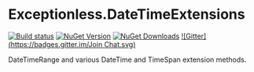 # Exceptionless.DateTimeExtensions
[![Build status](https://ci.appveyor.com/api/projects/status/myxde4l3qky5y22f?svg=true)](https://ci.appveyor.com/project/Exceptionless/exceptionless-datetimeextensions) [![NuGet Version](http://img.shields.io/nuget/v/Exceptionless.DateTimeExtensions.svg?style=flat)](https://www.nuget.org/packages/Exceptionless.DateTimeExtensions/) [![NuGet Downloads](http://img.shields.io/nuget/dt/Exceptionless.DateTimeExtensions.svg?style=flat)](https://www.nuget.org/packages/Exceptionless.DateTimeExtensions/) [![Gitter](https://badges.gitter.im/Join Chat.svg)](https://gitter.im/exceptionless/Discuss)

DateTimeRange and various DateTime and TimeSpan extension methods.
